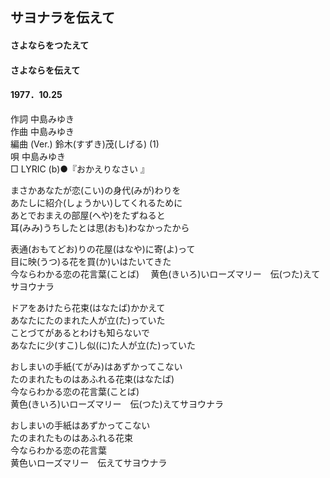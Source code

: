 ## サヨナラを伝えて
#### さよならをつたえて
#### さよならを伝えて
#### 1977．10.25


作詞     中島みゆき  
作曲     中島みゆき  
編曲 (Ver.)     鈴木(すずき)茂(しげる) (1)  
唄     中島みゆき  
□ LYRIC (b)●『おかえりなさい 』　　

まさかあなたが恋(こい)の身代(みが)わりを  
あたしに紹介(しょうかい)してくれるために  
あとでおまえの部屋(へや)をたずねると  
耳(みみ)うちしたとは思(おも)わなかったから  
  
表通(おもてどお)りの花屋(はなや)に寄(よ)って  
目に映(うつ)る花を買(か)いはたいてきた  
今ならわかる恋の花言葉(ことば)　 
黄色(きいろ)いローズマリー　伝(つた)えてサヨウナラ  
  
ドアをあけたら花束(はなたば)かかえて  
あなたにたのまれた人が立(た)っていた  
ことづてがあるとわけも知らないで  
あなたに少(すこ)し似(に)た人が立(た)っていた  
  
おしまいの手紙(てがみ)はあずかってこない  
たのまれたものはあふれる花束(はなたば)  
今ならわかる恋の花言葉(ことば)  
黄色(きいろ)いローズマリー　伝(つた)えてサヨウナラ  
  
おしまいの手紙はあずかってこない  
たのまれたものはあふれる花束  
今ならわかる恋の花言葉  
黄色いローズマリー　伝えてサヨウナラ  

